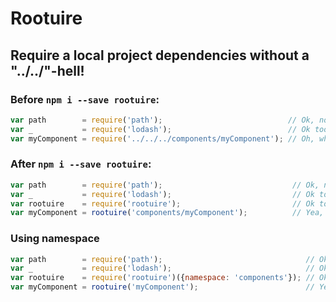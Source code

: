# Rootuire
## Require a local project dependencies without a "../../"-hell!

### Before `npm i --save rootuire`:
```javascript
var path        = require('path');                            // Ok, node module
var _           = require('lodash');                          // Ok too, npm module
var myComponent = require('../../../components/myComponent'); // Oh, what is that??
```

### After `npm i --save rootuire`:
```javascript
var path        = require('path');                             // Ok, node module
var _           = require('lodash');                           // Ok too, npm module
var rootuire    = require('rootuire');                         // Ok too, npm module :)
var myComponent = rootuire('components/myComponent');          // Yea, much better
```

### Using namespace
```javascript
var path        = require('path');                                // Ok, node module
var _           = require('lodash');                              // Ok too, npm module
var rootuire    = require('rootuire')({namespace: 'components'}); // Ok too, npm module :)
var myComponent = rootuire('myComponent');                        // Yea, much better
```